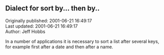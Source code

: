 ## Dialect for sort by... then by..  
Originally published: 2001-06-21 16:49:17  
Last updated: 2001-06-21 16:49:17  
Author: Jeff Hobbs  
  
In a number of applications it is necessary to sort a list after
several keys, for example first after a date and then after a name.